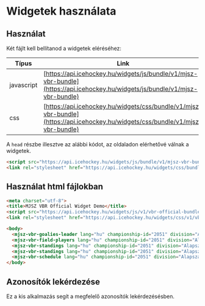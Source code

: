 # Widgetek használata

## Használat

Két fájlt kell bellítanod a widgetek eléréséhez:

| Típus           | Link                                                     |
| --------------- | -------------------------------------------------------- |
| javascript      | [https://api.icehockey.hu/widgets/js/bundle/v1/mjsz-vbr-bundle](https://api.icehockey.hu/widgets/js/bundle/v1/mjsz-vbr-bundle)   |
| css             | [https://api.icehockey.hu/widgets/css/bundle/v1/mjsz-vbr-bundle](https://api.icehockey.hu/widgets/css/bundle/v1/mjsz-vbr-bundle)  |

A `head` részbe illesztve az alábbi kódot, az oldaladon elérhetővé válnak a widgetek.

``` html
<script src="https://api.icehockey.hu/widgets/js/bundle/v1/mjsz-vbr-bundle"></script>
<link rel="stylesheet" href="https://api.icehockey.hu/widgets/css/bundle/v1/mjsz-vbr-bundle">
```

## Használat html fájlokban

``` html
<meta charset="utf-8">
<title>MJSZ VBR Official Widget Demo</title>
<script src="https://api.icehockey.hu/widgets/js/v1/vbr-official-bundle"></script>
<link rel="stylesheet" href="https://api.icehockey.hu/widgets/css/v1/vbr-official-bundle">

<body>
  <mjsz-vbr-goalies-leader lang="hu" championship-id="2051" division="Alapszakasz"></mjsz-vbr-goalies-leader>
  <mjsz-vbr-field-players lang="hu" championship-id="2051" division="Alapszakasz"></mjsz-vbr-field-players>
  <mjsz-vbr-standings lang="hu" championship-id="2051" division="Alapszakasz"></mjsz-vbr-standings>
  <mjsz-vbr-standings lang="hu" championship-id="2051" division="Alapszakasz" type="2"></mjsz-vbr-standings>
  <mjsz-vbr-schedule lang="hu" championship-id="2051" division="Alapszakasz"></mjsz-vbr-schedule>
</body>
```

## Azonosítók lekérdezése
Ez a kis alkalmazás segít a megfelelő azonosítók lekérdezésésben.

<SeasonIdentifiers></SeasonIdentifiers>
